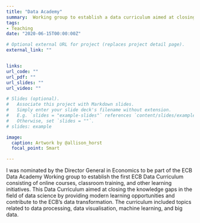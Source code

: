 ```yaml
---
title: "Data Academy"
summary:  Working group to establish a data curriculum aimed at closing the knowledge gaps in the field of data science 
tags:
- Teaching
date: "2020-06-15T00:00:00Z"

# Optional external URL for project (replaces project detail page).
external_link: ""


links:
url_code: ""
url_pdf: ""
url_slides: ""
url_video: ""

# Slides (optional).
#   Associate this project with Markdown slides.
#   Simply enter your slide deck's filename without extension.
#   E.g. `slides = "example-slides"` references `content/slides/example-slides.md`.
#   Otherwise, set `slides = ""`.
# slides: example

image:
  caption: Artwork by @allison_horst
  focal_point: Smart

---
```


I was nominated by the Director General in Economics to be part of the ECB Data Academy Working group to establish the first ECB Data Curriculum consisting of online courses, classroom training, and other learning initiatives. This Data Curriculum aimed at closing the knowledge gaps in the field of data science by providing modern learning opportunities and contribute to the ECB’s data transformation. The curriculum included topics related to data processing, data visualisation, machine learning, and big data.

